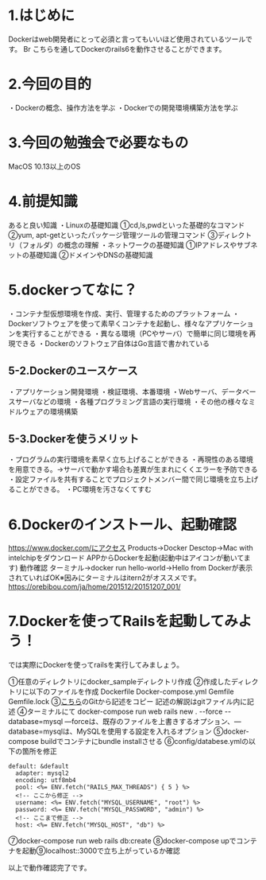 # 1.はじめに
Dockerはweb開発者にとって必須と言ってもいいほど使用されているツールです。  Br
こちらを通してDockerのrails6を動作させることができます。


# 2.今回の目的
・Dockerの概念、操作方法を学ぶ
・Dockerでの開発環境構築方法を学ぶ


# 3.今回の勉強会で必要なもの
MacOS 10.13以上のOS


# 4.前提知識
あると良い知識
・Linuxの基礎知識
①cd,ls,pwdといった基礎的なコマンド
②yum, apt-getといったパッケージ管理ツールの管理コマンド
③ディレクトリ（フォルダ）の概念の理解
・ネットワークの基礎知識
①IPアドレスやサブネットの基礎知識
②ドメインやDNSの基礎知識


# 5.dockerってなに？
・コンテナ型仮想環境を作成、実行、管理するためのプラットフォーム
・Dockerソフトウェアを使って素早くコンテナを起動し、様々なアプリケーションを実行することができる
・異なる環境（PCやサーバ）で簡単に同じ環境を再現できる
・Dockerのソフトウェア自体はGo言語で書かれている

## 5-2.Dockerのユースケース
・アプリケーション開発環境
・検証環境、本番環境
・Webサーバ、データベースサーバなどの環境
・各種プログラミング言語の実行環境
・その他の様々なミドルウェアの環境構築


## 5-3.Dockerを使うメリット
・プログラムの実行環境を素早く立ち上げることができる
・再現性のある環境を用意できる。→サーバで動かす場合も差異が生まれにくくエラーを予防できる
・設定ファイルを共有することでプロジェクトメンバー間で同じ環境を立ち上げることができる。
・PC環境を汚さなくてすむ


# 6.Dockerのインストール、起動確認
https://www.docker.com/にアクセス
Products→Docker Desctop→Mac with intelchipをダウンロード
APPからDockerを起動(起動中はアイコンが動いてます)
動作確認
ターミナル→docker run hello-world→Hello from Dockerが表示されていればOK※因みにターミナルはitern2がオススメです。https://orebibou.com/ja/home/201512/20151207_001/

# 7.Dockerを使ってRailsを起動してみよう！
では実際にDockerを使ってrailsを実行してみましょう。

①任意のディレクトリにdocker_sampleディレクトリ作成
②作成したディレクトリに以下のファイルを作成
Dockerfile
Docker-compose.yml
Gemfile
Gemfile.lock
③[こちら](https://github.com/NaturalRadio/docker_sample)のGitから記述をコピー
記述の解説はgitファイル内に記述
④ターミナルにて
docker-compose run web rails new . --force --database=mysql —forceは、既存のファイルを上書きするオプション、—database=mysqlは、MySQLを使用する設定を入れるオプション
⑤docker-compose buildでコンテナにbundle installさせる
⑥config/databese.ymlの以下の箇所を修正
```
default: &default
  adapter: mysql2
  encoding: utf8mb4
  pool: <%= ENV.fetch("RAILS_MAX_THREADS") { 5 } %>
  <!-- ここから修正 -->
  username: <%= ENV.fetch("MYSQL_USERNAME", "root") %>
  password: <%= ENV.fetch("MYSQL_PASSWORD", "admin") %>
  <!-- ここまで修正 -->
  host: <%= ENV.fetch("MYSQL_HOST", "db") %>
```
⑦docker-compose run web rails db:create
⑧docker-compose upでコンテナを起動⑨localhost::3000で立ち上がっているか確認

以上で動作確認完了です。
